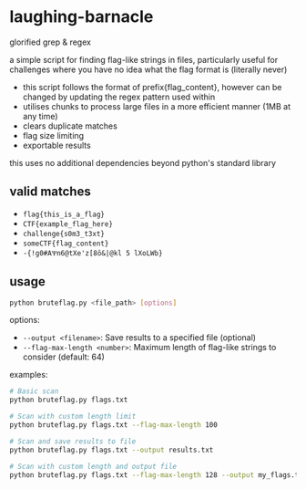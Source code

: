 # laughing-barnacle
glorified grep &amp; regex

a simple script for finding flag-like strings in files, particularly useful for challenges where you have no idea what the flag format is (literally never)
- this script follows the format of prefix{flag_content}, however can be changed by updating the regex pattern used within
- utilises chunks to process large files in a more efficient manner (1MB at any time)
- clears duplicate matches
- flag size limiting
- exportable results

this uses no additional dependencies beyond python's standard library

## valid matches
- `flag{this_is_a_flag}`
- `CTF{example_flag_here}`
- `challenge{s0m3_t3xt}`
- `someCTF{flag_content}`
- `-{!g0#AѰn6@tXe'z[8ȏ&|@kl 5 lXoLWb}`

## usage
```bash
python bruteflag.py <file_path> [options]
```

options:
- `--output <filename>`: Save results to a specified file (optional)
- `--flag-max-length <number>`: Maximum length of flag-like strings to consider (default: 64)

examples:
```bash
# Basic scan
python bruteflag.py flags.txt

# Scan with custom length limit
python bruteflag.py flags.txt --flag-max-length 100

# Scan and save results to file
python bruteflag.py flags.txt --output results.txt

# Scan with custom length and output file
python bruteflag.py flags.txt --flag-max-length 128 --output my_flags.txt
```
